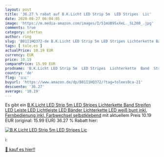 ```yaml
---
layout: post
title: '36.27 % rabat auf B.K.Licht LED Strip 5m  LED Stripes  Lic'
date: 2020-08-27 06:04:05
image: 'https://m.media-amazon.com/images/I/51mUB9SxXeL._SL200_.jpg'
comments: true
category: ofertas
author: ring
slug: 'B01I1HQ372-de B.K.Licht LED Strip 5m LED Stripes Lichterkette Band...'
tags: [ tole.es ]
actualPrice: 10.19 EUR
currency: EUR
price: 10.19
comparePrice: 15.99 EUR
prodname: 'B.K.Licht LED Strip 5m  LED Stripes  Lichterkette  Band  Streifen  LED Leiste  LED Lichtleiste  LED Bänder  Lichterkette LED  weiß  bunt  inkl. Fernbedienung  inkl. Farbwechsel  selbstklebend'
country: 'de'
flag: '🇩🇪'
buyurl: 'https://www.amazon.de/dp/B01I1HQ372/?tag=tolees0ca-21'
descuento: '36.27'
average: '10.19'
---
```


Es gibt ein [B.K.Licht LED Strip 5m  LED Stripes  Lichterkette  Band  Streifen  LED Leiste  LED Lichtleiste  LED Bänder  Lichterkette LED  weiß  bunt  inkl. Fernbedienung  inkl. Farbwechsel  selbstklebend](https://www.amazon.de/dp/B01I1HQ372/?tag=tolees0ca-21) mit aktuellem Preis 10.19 EUR (original: 15.99 EUR) 36.27 % Rabatt hier:

[![B.K.Licht LED Strip 5m  LED Stripes  Lic](https://m.media-amazon.com/images/I/51mUB9SxXeL._SL200_.jpg)](https://www.amazon.de/dp/B01I1HQ372/?tag=tolees0ca-21)

ℹ️:


[🛒 kauf es hier!!](https://www.amazon.de/dp/B01I1HQ372/?tag=tolees0ca-21)
